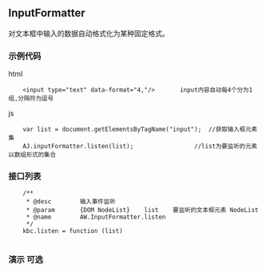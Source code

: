 ## InputFormatter

对文本框中输入的数据自动格式化为某种固定格式。  


### 示例代码
html
```
	<input type="text" data-format="4,"/>		input内容自动每4个分为1组,分隔符为逗号
```

js
```
	var list = document.getElementsByTagName("input");	//获取输入框元素集
	AJ.inputFormatter.listen(list);					//list为要监听的元素以数组形式的集合
```


### 接口列表

```
	/**
	 * @desc        输入事件监听
	 * @param       {DOM NodeList}    list    要监听的文本框元素 NodeList
	 * @name        AW.InputFormatter.listen
	 */
	kbc.listen = function (list)
	
```

### 演示 可选